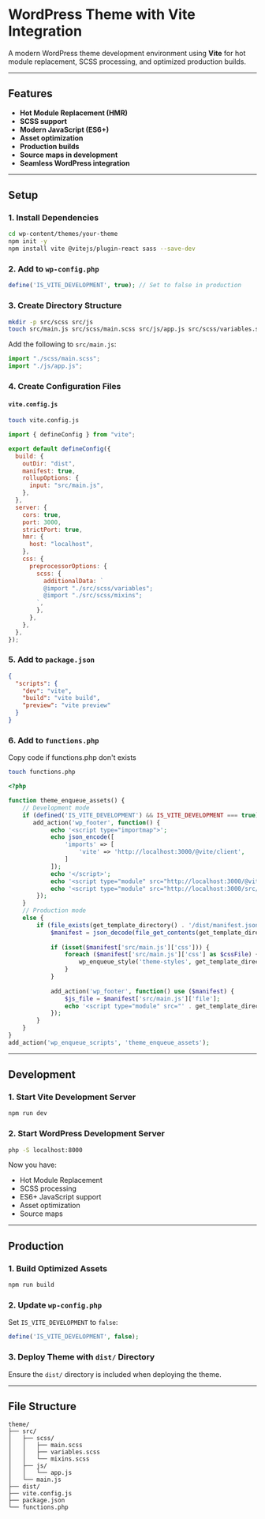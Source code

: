 # WordPress Theme with Vite Integration

A modern WordPress theme development environment using **Vite** for hot module replacement, SCSS processing, and optimized production builds.

---

## Features

- **Hot Module Replacement (HMR)**
- **SCSS support**
- **Modern JavaScript (ES6+)**
- **Asset optimization**
- **Production builds**
- **Source maps in development**
- **Seamless WordPress integration**

---

## Setup

### 1. Install Dependencies

```bash
cd wp-content/themes/your-theme
npm init -y
npm install vite @vitejs/plugin-react sass --save-dev
```

### 2. Add to `wp-config.php`

```php
define('IS_VITE_DEVELOPMENT', true); // Set to false in production
```

### 3. Create Directory Structure

```bash
mkdir -p src/scss src/js
touch src/main.js src/scss/main.scss src/js/app.js src/scss/variables.scss src/scss/mixins.scss
```

Add the following to `src/main.js`:

```javascript
import "./scss/main.scss";
import "./js/app.js";
```

### 4. Create Configuration Files

#### `vite.config.js`
```bash
touch vite.config.js
```

```javascript
import { defineConfig } from "vite";

export default defineConfig({
  build: {
    outDir: "dist",
    manifest: true,
    rollupOptions: {
      input: "src/main.js",
    },
  },
  server: {
    cors: true,
    port: 3000,
    strictPort: true,
    hmr: {
      host: "localhost",
    },
    css: {
      preprocessorOptions: {
        scss: {
          additionalData: `
          @import "./src/scss/variables";
          @import "./src/scss/mixins";
        `,
        },
      },
    },
  },
});

```

### 5. Add to `package.json`

```json
{
  "scripts": {
    "dev": "vite",
    "build": "vite build",
    "preview": "vite preview"
  }
}
```

### 6. Add to `functions.php`

Copy code if functions.php don't exists
```bash
touch functions.php
```
```php
<?php

function theme_enqueue_assets() {
    // Development mode
    if (defined('IS_VITE_DEVELOPMENT') && IS_VITE_DEVELOPMENT === true) {
       add_action('wp_footer', function() {
            echo '<script type="importmap">';
            echo json_encode([
                'imports' => [
                    'vite' => 'http://localhost:3000/@vite/client',
                ]
            ]);
            echo '</script>';
            echo '<script type="module" src="http://localhost:3000/@vite/client"></script>';
            echo '<script type="module" src="http://localhost:3000/src/main.js"></script>';
        });
    } 
    // Production mode
    else {
        if (file_exists(get_template_directory() . '/dist/manifest.json')) {
            $manifest = json_decode(file_get_contents(get_template_directory() . '/dist/manifest.json'), true);
            
            if (isset($manifest['src/main.js']['css'])) {
                foreach ($manifest['src/main.js']['css'] as $cssFile) {
                    wp_enqueue_style('theme-styles', get_template_directory_uri() . '/dist/' . $cssFile, [], null);
                }
            }
            
            add_action('wp_footer', function() use ($manifest) {
                $js_file = $manifest['src/main.js']['file'];
                echo '<script type="module" src="' . get_template_directory_uri() . '/dist/' . $js_file . '"></script>';
            });
        }
    }
}
add_action('wp_enqueue_scripts', 'theme_enqueue_assets');
```

---

## Development

### 1. Start Vite Development Server

```bash
npm run dev
```

### 2. Start WordPress Development Server

```bash
php -S localhost:8000
```

Now you have:

- Hot Module Replacement
- SCSS processing
- ES6+ JavaScript support
- Asset optimization
- Source maps

---

## Production

### 1. Build Optimized Assets

```bash
npm run build
```

### 2. Update `wp-config.php`

Set `IS_VITE_DEVELOPMENT` to `false`:

```php
define('IS_VITE_DEVELOPMENT', false);
```

### 3. Deploy Theme with `dist/` Directory

Ensure the `dist/` directory is included when deploying the theme.

---

## File Structure

```plaintext
theme/
├── src/
│   ├── scss/
│   │   ├── main.scss
│   │   ├── variables.scss
│   │   └── mixins.scss
│   ├── js/
│   │   └── app.js
│   └── main.js
├── dist/
├── vite.config.js
├── package.json
└── functions.php
```

